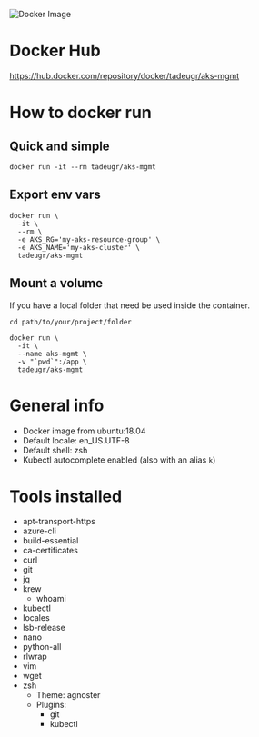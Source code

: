 ![Docker Image](https://github.com/tadeugr/aks-mgmt/workflows/Docker%20Image/badge.svg)

# Docker Hub

https://hub.docker.com/repository/docker/tadeugr/aks-mgmt

# How to docker run

## Quick and simple

```
docker run -it --rm tadeugr/aks-mgmt
```

## Export env vars

```
docker run \
  -it \
  --rm \
  -e AKS_RG='my-aks-resource-group' \
  -e AKS_NAME='my-aks-cluster' \
  tadeugr/aks-mgmt
```

## Mount a volume

If you have a local folder that need be used inside the container.

```
cd path/to/your/project/folder

docker run \
  -it \
  --name aks-mgmt \
  -v "`pwd`":/app \
  tadeugr/aks-mgmt
```

# General info

* Docker image from ubuntu:18.04
* Default locale: en_US.UTF-8
* Default shell: zsh
* Kubectl autocomplete enabled (also with an alias `k`)

# Tools installed

* apt-transport-https
* azure-cli
* build-essential
* ca-certificates
* curl
* git
* jq
* krew
  * whoami
* kubectl
* locales
* lsb-release
* nano
* python-all
* rlwrap
* vim
* wget
* zsh
  * Theme: agnoster
  * Plugins:
    * git
    * kubectl
